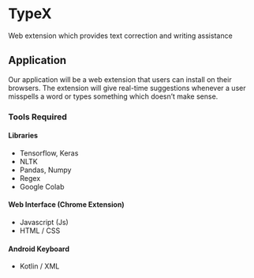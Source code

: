 # TypeX
Web extension which provides text correction and writing assistance

## Application

Our application will be a web extension that users can install on their browsers. The extension will give real-time suggestions whenever a user misspells a word or types something which doesn’t make sense.

### Tools Required

#### Libraries
- Tensorflow, Keras
- NLTK
- Pandas, Numpy
- Regex
- Google Colab

#### Web Interface (Chrome Extension)
- Javascript (Js)
- HTML / CSS 

#### Android Keyboard
- Kotlin / XML
